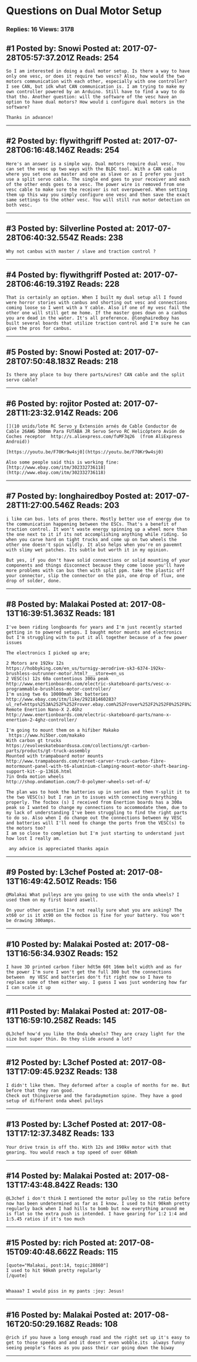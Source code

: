 # Questions on Dual Motor Setup

### Replies: 16 Views: 3178

## \#1 Posted by: Snowi Posted at: 2017-07-28T05:57:37.201Z Reads: 254

```
So I am interested in doing a dual motor setup. Is there a way to have only one vesc, or does it require two vescs? Also, how would the two motors communication with each other, especially with one controller? I see CAN, but idk what CAN communication is. I am trying to make my own controller powered by an Arduino. Still have to find a way to do that tho. Another question: will the software of the vesc have an option to have dual motors? How would i configure dual motors in the software?

Thanks in advance!
```

---
## \#2 Posted by: flywithgriff Posted at: 2017-07-28T06:16:48.146Z Reads: 254

```
Here's an answer is a simple way. Dual motors require dual vesc. You can set the vesc up two ways with the BLDC tool. With a CAN cable where you set one as master and one as slave or as I prefer you just use a split servo cable. The single end goes to your receiver and each of the other ends goes to a vesc. The power wire is removed from one vesc cable to make sure the receiver is not overpowered. When setting them up this way you simply configure one vesc and then save the exact same settings to the other vesc. You will still run motor detection on both vesc.
```

---
## \#3 Posted by: Silverline Posted at: 2017-07-28T06:40:32.554Z Reads: 238

```
Why not canbus with master / slave and traction control ?
```

---
## \#4 Posted by: flywithgriff Posted at: 2017-07-28T06:46:19.319Z Reads: 228

```
That is certainly an option. When I built my dual setup all I found were horror stories with canbus and shorting out vesc and connections coming loose so I went with a Y cable. Also if one of my vesc fail the other one will still get me home. If the master goes down on a canbus you are dead in the water. It's all preference. @longhairedboy has built several boards that utilize traction control and I'm sure he can give the pros for canbus.
```

---
## \#5 Posted by: Snowi Posted at: 2017-07-28T07:50:48.183Z Reads: 218

```
Is there any place to buy there parts/wires? CAN cable and the split servo cable?
```

---
## \#6 Posted by: rojitor Posted at: 2017-07-28T11:23:32.914Z Reads: 206

```
[](10 unids/lote RC Servo y Extensión arnés de Cable Conductor de Cable 26AWG 300mm Para FUTABA JR Servo Servo RC Helicóptero Avión de Coches receptor  http://s.aliexpress.com/fuMF3q26  (from AliExpress Android))

[https://youtu.be/F70Kr9w4sj0](https://youtu.be/F70Kr9w4sj0)

Also some people said this is working fine:
[http://www.ebay.com/itm/302332736118](http://www.ebay.com/itm/302332736118)
```

---
## \#7 Posted by: longhairedboy Posted at: 2017-07-28T11:27:00.546Z Reads: 203

```
i like can bus. lots of pros there. Mostly better use of energy due to the communication happening between the ESCs. That's a benefit of traction control. It won't waste energy spinning up a wheel more than the one next to it if its not accomplishing anything while riding. So when you carve hard on tight trucks and come up on two wheels the other one doesn't spin wildly. It also helps when you're on pavemnt with slimy wet patches. Its subtle but worth it in my opinion. 

But yes, if you don't have solid connections or solid mounting of your components and things disconnect because they come loose you'll have more problems with can bus then with split ppm. take the plastic off your connector, slip the connector on the pin, one drop of flux, one drop of solder, done.
```

---
## \#8 Posted by: Malakai Posted at: 2017-08-13T16:39:51.363Z Reads: 181

```
I've been riding longboards for years and I'm just recently started getting in to powered setups. I baught motor mounts and electronics but I'm struggling with to put it all together because of a few power issues 

The electronics I picked up are;

2 Motors are 192kv 12s 
https://hobbyking.com/en_us/turnigy-aerodrive-sk3-6374-192kv-brushless-outrunner-motor.html?___store=en_us
2 VESC(s) 12s 60a contentious 300a peak
http://www.enertionboards.com/electric-skateboard-parts/vesc-x-programmable-brushless-motor-controller/
I'm using two 6s 10000mah 30c batteries 
http://www.ebay.com/itm/like/292181460283?ul_ref=https%253A%252F%252Frover.ebay.com%252Frover%252F2%252F0%252F8%253Fbu%253D44809890090%2526segname%253D16TE1798429_T_GENERIC_CT1%2526crd%253D20170810090000%2526mpre%253Dhttps%25253A%25252F%25252Fwww.ebay.com%25252Fulk%25252Fitm%25252Flike%25252F292181460283%2526ch%253Dosgood%2526url%253Dhttps%25253A%25252F%25252Fwww.%252524%25257Bprefix%25257Debay.%252524%25257Bdomain%25257D%25252Fulk%25252Fitm%25252Flike%25252F%252524%25257BITEM1_NUMBER%25257D%2526osub%253Dc9865e14250eaeb90646221224dc16f0%25257E5473d7cc868f380a6efae9eb6ccaa7ee%2526sojTags%253Demid%25253Dbu%25252Csegname%25253Dsegname%25252Ccrd%25253Dcrd%25252Curl%25253Durl%25252Cch%25253Dch%25252Cosub%25253Dosub%2526srcrot%253D0%2526rvr_id%253D0&ul_noapp=true
Remote Enertion Nano-X 2.4Ghz 
http://www.enertionboards.com/electric-skateboard-parts/nano-x-enertion-2-4ghz-controller/

I'm going to mount them on a hifiber Makako
 https://www.hi5ber.com/makako
With carbon gt trucks
https://evolveskateboardsusa.com/collections/gt-carbon-parts/products/gt-truck-assembly
Mounted with trampaboard motor mounts
http://www.trampaboards.com/street-carver-truck-carbon-fibre-motormount-panel-with-t6-aluminium-clamping-mount-motor-shaft-bearing-support-kit--p-13616.html
7in Onda motion wheels 
http://shop.ondamotion.com/7-0-polymer-wheels-set-of-4/

The plan was to hook the batteries up in series and then Y-split it to the two VESC(s) but I ran in to issues with connecting everything properly. The focbox (s) I received from Enertion boards has a 300a peak so I wanted to change my connections to accommodate them, due to my lack of understanding I've been struggling to find the right parts to do so. Also when I do change out the connections between my VESC and batteries will I'll need to change the ports from the VESC(s) to the motors too?
I am so close to completion but I'm just starting to understand just how lost I really am.

 any advice is appreciated thanks again
```

---
## \#9 Posted by: L3chef Posted at: 2017-08-13T16:49:42.501Z Reads: 156

```
@Malakai What pulleys are you going to use with the onda wheels? I used them on my first board aswell.

On your other question I'm not really sure what you are asking? The xt60 or is it xt90 on the focbox is fine for your battery. You won't be drawing 300amps.
```

---
## \#10 Posted by: Malakai Posted at: 2017-08-13T16:56:34.930Z Reads: 152

```
I have 3D printed carbon fiber hdt5m 60t 16mm belt width and as for the power I'm sure I won't get the full 300 but the connections between  my VESC and batteries don't fit right now so I have to replace some of them either way. I guess I was just wondering how far I can scale it up
```

---
## \#11 Posted by: Malakai Posted at: 2017-08-13T16:59:10.258Z Reads: 145

```
@L3chef how'd you like the Onda wheels? They are crazy light for the size but super thin. Do they slide around a lot?
```

---
## \#12 Posted by: L3chef Posted at: 2017-08-13T17:09:45.923Z Reads: 138

```
I didn't like them. They deformed after a couple of months for me. But before that they ran good.
Check out thingiverse and the faradaymotion spine. They have a good setup of different onda wheel pulleys
```

---
## \#13 Posted by: L3chef Posted at: 2017-08-13T17:12:37.348Z Reads: 133

```
Your drive train is off tho. With 12s and 190kv motor with that gearing. You would reach a top speed of over 60kmh
```

---
## \#14 Posted by: Malakai Posted at: 2017-08-13T17:43:48.842Z Reads: 130

```
@L3chef i don't think I mentioned the motor pulley so the ratio before now has been undetermined as far as I know. I used to hit 90kmh pretty regularly back when I had hills to bomb but now everything around me is flat so the extra push is intended. I have gearing for 1:2 1:4 and 1:5.45 ratios if it's too much
```

---
## \#15 Posted by: rich Posted at: 2017-08-15T09:40:48.662Z Reads: 115

```
[quote="Malakai, post:14, topic:28860"]
I used to hit 90kmh pretty regularly
[/quote]


Whaaaa? I would piss in my pants :joy: Jesus!
```

---
## \#16 Posted by: Malakai Posted at: 2017-08-16T20:50:29.168Z Reads: 108

```
@rich if you have a long enough road and the right set up it's easy to get to those speeds and and it doesn't even wobble.its  always funny seeing people's faces as you pass their car going down the biway
```

---
